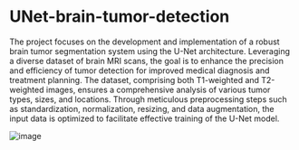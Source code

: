 # UNet-brain-tumor-detection

The project focuses on the development and implementation of a robust brain tumor segmentation system using the U-Net architecture. Leveraging a diverse dataset of brain MRI scans, the goal is to enhance the precision and efficiency of tumor detection for improved medical diagnosis and treatment planning. The dataset, comprising both T1-weighted and T2-weighted images, ensures a comprehensive analysis of various tumor types, sizes, and locations. Through meticulous preprocessing steps such as standardization, normalization, resizing, and data augmentation, the input data is optimized to facilitate effective training of the U-Net model.

![image](https://github.com/akayed-code/UNet-brain-tumor-detection/assets/75904036/3259fb91-9236-4557-8378-ddd2b22a8628)

